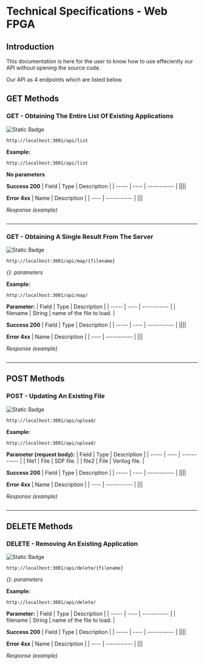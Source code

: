 # Technical Specifications - Web FPGA

## Introduction

This documentation is here for the user to know how to use effeciently our API without opening the source code.

Our API as 4 endpoints which are listed below.

## GET Methods

### GET - Obtaining The Entire List Of Existing Applications

![Static Badge](https://img.shields.io/badge/GET-darkgreen)
```URL
http://localhost:3001/api/list
```

**Example:**
```
http://localhost:3001/api/list
```

**No parameters**

**Success 200**
| Field | Type | Description |
| ----- | ---- | ----------- |
||||

**Error 4xx**
| Name | Description |
| ---- | ----------- |
|||

*Response (example)*
```
```
---
### GET - Obtaining A Single Result From The Server

![Static Badge](https://img.shields.io/badge/GET-darkgreen)
```URL
http://localhost:3001/api/map/{filename}
```
*{}: parameters*

<!-- TODO: To complete -->
**Example:**
```
http://localhost:3001/api/map/
```

**Parameter:**
| Field | Type | Description |
| ----- | ---- | ----------- |
| filename | String | name of the file to load. |

**Success 200**
| Field | Type | Description |
| ----- | ---- | ----------- |
||||

**Error 4xx**
| Name | Description |
| ---- | ----------- |
|||

*Response (example)*
```
```
---
## POST Methods

### POST - Updating An Existing File

![Static Badge](https://img.shields.io/badge/POST-yellow)
```URL
http://localhost:3001/api/upload/
```

<!-- TODO: To complete -->
**Example:**
```
http://localhost:3001/api/upload/
```

**Parameter (request body):**
| Field | Type | Description |
| ----- | ---- | ----------- |
| file1 | File | SDF file. |
| file2 | File | Verilog file. |

**Success 200**
| Field | Type | Description |
| ----- | ---- | ----------- |
||||

**Error 4xx**
| Name | Description |
| ---- | ----------- |
|||

*Response (example)*
```
```
---
## DELETE Methods

### DELETE - Removing An Existing Application

![Static Badge](https://img.shields.io/badge/DELETE-orange)
```URL
http://localhost:3001/api/delete/{filename}
```
*{}: parameters*

<!-- TODO: To complete -->
**Example:**
```
http://localhost:3001/api/delete/
```

**Parameter:**
| Field | Type | Description |
| ----- | ---- | ----------- |
| filename | String | name of the file to load. |

**Success 200**
| Field | Type | Description |
| ----- | ---- | ----------- |
||||

**Error 4xx**
| Name | Description |
| ---- | ----------- |
|||

*Response (example)*
```
```